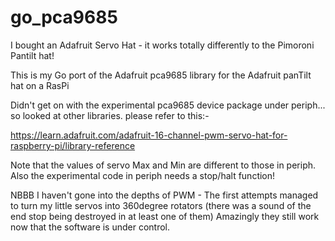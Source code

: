 # go_pca9685
I bought an Adafruit Servo Hat - it works totally differently to the Pimoroni Pantilt hat!

This is my Go port of the Adafruit pca9685 library for the Adafruit panTilt hat on a RasPi

Didn't get on with the experimental pca9685 device package under periph... so looked at other libraries.
please refer to this:-

https://learn.adafruit.com/adafruit-16-channel-pwm-servo-hat-for-raspberry-pi/library-reference

Note that the values of servo Max and Min are different to those in periph.
Also the experimental code in periph needs a stop/halt function!

NBBB I haven't gone into the depths of PWM - The first attempts managed to turn my little servos into 360degree rotators
(there was a sound of the end stop being destroyed in at least one of them)
Amazingly they still work now that the software is under control.

